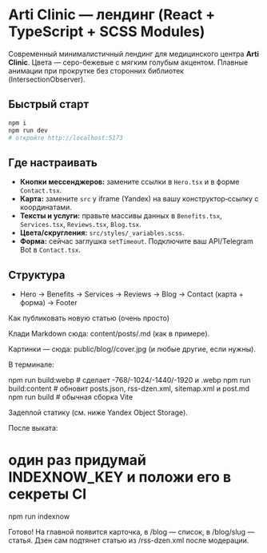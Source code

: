 # Arti Clinic — лендинг (React + TypeScript + SCSS Modules)

Современный минималистичный лендинг для медицинского центра **Arti Clinic**.
Цвета — серо-бежевые с мягким голубым акцентом. Плавные анимации при прокрутке без сторонних библиотек (IntersectionObserver).

## Быстрый старт

```bash
npm i
npm run dev
# откройте http://localhost:5173
```

## Где настраивать

- **Кнопки мессенджеров:** замените ссылки в `Hero.tsx` и в форме `Contact.tsx`.
- **Карта:** замените `src` у iframe (Yandex) на вашу конструктор‑ссылку с координатами.
- **Тексты и услуги:** правьте массивы данных в `Benefits.tsx`, `Services.tsx`, `Reviews.tsx`, `Blog.tsx`.
- **Цвета/скругления:** `src/styles/_variables.scss`.
- **Форма:** сейчас заглушка `setTimeout`. Подключите ваш API/Telegram Bot в `Contact.tsx`.

## Структура

- Hero → Benefits → Services → Reviews → Blog → Contact (карта + форма) → Footer

Как публиковать новую статью (очень просто)

Клади Markdown сюда:
content/posts/<slug>.md (как в примере).

Картинки — сюда:
public/blog/<slug>/cover.jpg (и любые другие, если нужны).

В терминале:

npm run build:webp # сделает -768/-1024/-1440/-1920 и .webp
npm run build:content # обновит posts.json, rss-dzen.xml, sitemap.xml и post.md
npm run build # обычная сборка Vite

Задеплой статику (см. ниже Yandex Object Storage).

После выката:

# один раз придумай INDEXNOW_KEY и положи его в секреты CI

npm run indexnow

Готово! На главной появится карточка, в /blog — список, в /blog/slug — статья.
Дзен сам подтянет статью из /rss-dzen.xml после модерации.
